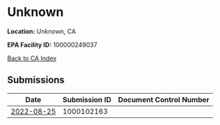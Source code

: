 # Unknown

**Location:** Unknown, CA

**EPA Facility ID:** 100000249037

[Back to CA Index](../../index.md)

## Submissions

| Date | Submission ID | Document Control Number |
|------|--------------|-------------------------|
| [2022-08-25](submissions/1000102163.md) | 1000102163 |  |

